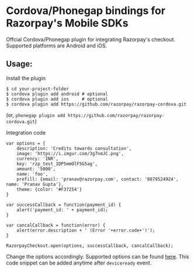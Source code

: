# Cordova/Phonegap bindings for Razorpay's Mobile SDKs

Offcial Cordova/Phonegap plugin for integrating Razorpay's checkout. Supported platforms are Android and iOS.

## Usage:
Install the plugin

    $ cd your-project-folder
    $ cordova plugin add android # optional
    $ cordova plugin add ios     # optional
    $ cordova plugin add https://github.com/razorpay/razorpay-cordova.git

(or, `phonegap plugin add https://github.com/razorpay/razorpay-cordova.git`)

Integration code

    var options = {
        description: 'Credits towards consultation',
        image: 'https://i.imgur.com/3g7nmJC.png',
        currency: 'INR',
        key: 'rzp_test_1DP5mmOlF5G5ag',
        amount: '5000',
        name: 'foo',
        prefill: {email: 'pranav@razorpay.com', contact: '8879524924', name: 'Pranav Gupta'},
        theme: {color: '#F37254'}
    }

    var successCallback = function(payment_id) {
        alert('payment_id: ' + payment_id);
    }

    var cancalCallback = function(error) {
        alert(error.description + ' (Error '+error.code+')');
    }

    RazorpayCheckout.open(options, successCallback, cancalCallback);


Change the options accordingly. Supported options can be found [here](https://docs.razorpay.com/docs/checkout-form#checkout-fields). This code snippet can be added anytime after `deviceready` event.
